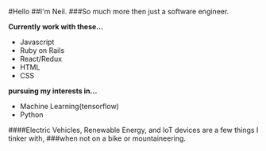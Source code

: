 #Hello
  ##I'm Neil.
    ###So much more then just a software engineer.

**Currently work with these...**
- Javascript
- Ruby on Rails
- React/Redux
- HTML
- CSS

**pursuing my interests in...**
- Machine Learning(tensorflow)
- Python

####Electric Vehicles, Renewable Energy, and IoT devices are a few things I tinker with,
  ###when not on a bike or mountaineering.



